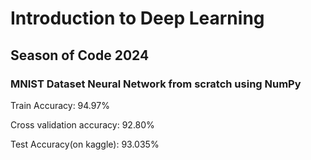 # Introduction to Deep Learning

## Season of Code 2024

### MNIST Dataset Neural Network from scratch using NumPy

Train Accuracy: 94.97%

Cross validation accuracy: 92.80%

Test Accuracy(on kaggle): 93.035%
